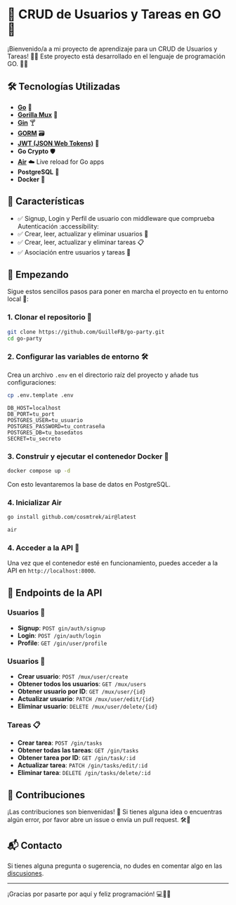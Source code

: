 # 🚀 CRUD de Usuarios y Tareas en GO 🎉

¡Bienvenido/a a mi proyecto de aprendizaje para un CRUD de Usuarios y Tareas! 🤩✨ Este proyecto está desarrollado en el lenguaje de programación GO. 🐹🚀

## 🛠️ Tecnologías Utilizadas

- [**Go**](https://go.dev/doc/install) 🐹
- [**Gorilla Mux**](https://github.com/gorilla/mux) 🦍 
- [**Gin**](https://gin-gonic.com/docs/) 🍸
- [**GORM**](https://gorm.io/docs/) 🗃️
- [**JWT (JSON Web Tokens)**](https://golang-jwt.github.io/jwt/#supported-go-versions) 🔐
- **Go Crypto** 🛡️
- [**Air**](https://github.com/cosmtrek/air) ☁️ Live reload for Go apps
- **PostgreSQL** 🐘
- **Docker** 🐳

## 🌟 Características
- ✅ Signup, Login y Perfil de usuario con middleware que comprueba Autenticación :accessibility:
- ✅ Crear, leer, actualizar y eliminar usuarios 👤
- ✅ Crear, leer, actualizar y eliminar tareas 📋
- ✅ Asociación entre usuarios y tareas 🔗

## 🚀 Empezando

Sigue estos sencillos pasos para poner en marcha el proyecto en tu entorno local 🏡:

### 1. Clonar el repositorio 📂

```bash
git clone https://github.com/GuilleFB/go-party.git
cd go-party
```

### 2. Configurar las variables de entorno 🛠️

Crea un archivo `.env` en el directorio raíz del proyecto y añade tus configuraciones:

```bash
cp .env.template .env
```

```env
DB_HOST=localhost
DB_PORT=tu_port
POSTGRES_USER=tu_usuario
POSTGRES_PASSWORD=tu_contraseña
POSTGRES_DB=tu_basedatos
SECRET=tu_secreto
```

### 3. Construir y ejecutar el contenedor Docker 🐳

```bash
docker compose up -d
```
Con esto levantaremos la base de datos en PostgreSQL.

### 4. Inicializar Air

```bash
go install github.com/cosmtrek/air@latest
```
```bash
air
```

### 4. Acceder a la API 🚀

Una vez que el contenedor esté en funcionamiento, puedes acceder a la API en `http://localhost:8000`.

## 🧩 Endpoints de la API


### Usuarios 👤

- **Signup**: `POST gin/auth/signup`
- **Login**: `POST /gin/auth/login`
- **Profile**: `GET /gin/user/profile`

### Usuarios 👤

- **Crear usuario**: `POST /mux/user/create`
- **Obtener todos los usuarios**: `GET /mux/users`
- **Obtener usuario por ID**: `GET /mux/user/{id}`
- **Actualizar usuario**: `PATCH /mux/user/edit/{id}`
- **Eliminar usuario**: `DELETE /mux/user/delete/{id}`

### Tareas 📋

- **Crear tarea**: `POST /gin/tasks`
- **Obtener todas las tareas**: `GET /gin/tasks`
- **Obtener tarea por ID**: `GET /gin/task/:id`
- **Actualizar tarea**: `PATCH /gin/tasks/edit/:id`
- **Eliminar tarea**: `DELETE /gin/tasks/delete/:id`


## 🤝 Contribuciones

¡Las contribuciones son bienvenidas! 🙌 Si tienes alguna idea o encuentras algún error, por favor abre un issue o envía un pull request. 🛠️🔧

## 📬 Contacto

Si tienes alguna pregunta o sugerencia, no dudes en comentar algo en las [discusiones](https://github.com/GuilleFB/go-party/discussions).

---

¡Gracias por pasarte por aquí y feliz programación! 💻🎉🚀
